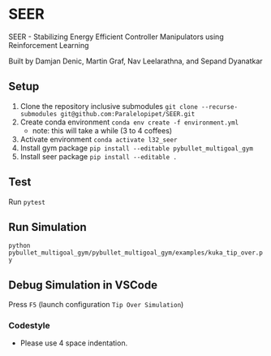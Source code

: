 # SEER

SEER - Stabilizing Energy Efficient Controller Manipulators using Reinforcement Learning

Built by Damjan Denic, Martin Graf, Nav Leelarathna, and Sepand Dyanatkar

## Setup

1. Clone the repository inclusive submodules `git clone --recurse-submodules git@github.com:Paralelopipet/SEER.git`
2. Create conda environment `conda env create -f environment.yml`
    - note: this will take a while (3 to 4 coffees)
3. Activate environment `conda activate l32_seer`
4. Install gym package `pip install --editable pybullet_multigoal_gym`
5. Install seer package `pip install --editable .`

## Test

Run `pytest`

## Run Simulation

`python pybullet_multigoal_gym/pybullet_multigoal_gym/examples/kuka_tip_over.py`

## Debug Simulation in VSCode

Press `F5` (launch configuration `Tip Over Simulation`)

### Codestyle

- Please use 4 space indentation.
